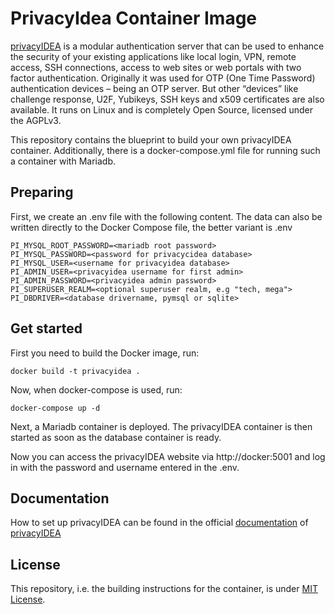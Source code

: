 # PrivacyIdea Container Image


[privacyIDEA](https://www.privacyidea.org/) is a modular authentication server that can be used to enhance the security of your existing applications like local login, VPN, remote access, SSH connections, access to web sites or web portals with two factor authentication. Originally it was used for OTP (One Time Password) authentication devices – being an OTP server. But other “devices” like challenge response, U2F, Yubikeys, SSH keys and x509 certificates are also available. It runs on Linux and is completely Open Source, licensed under the AGPLv3.

This repository contains the blueprint to build your own privacyIDEA container. Additionally, there is a docker-compose.yml file for running such a container with Mariadb.

## Preparing

First, we create an .env file with the following content.
The data can also be written directly to the Docker Compose file, the better variant is .env

	PI_MYSQL_ROOT_PASSWORD=<mariadb root password>
	PI_MYSQL_PASSWORD=<password for privacycidea database>
	PI_MYSQL_USER=<username for privacyidea database>
	PI_ADMIN_USER=<privacyidea username for first admin>
	PI_ADMIN_PASSWORD=<privacyidea admin password>
	PI_SUPERUSER_REALM=<optional superuser realm, e.g "tech, mega">
	PI_DBDRIVER=<database drivername, pymsql or sqlite>

## Get started

First you need to build the Docker image, run:

	docker build -t privacyidea .

Now, when docker-compose is used, run:

	docker-compose up -d

Next, a Mariadb container is deployed. The privacyIDEA container is then started as soon as the database container is ready.

Now you can access the privacyIDEA website via http://docker:5001 and log in with the password and username entered in the .env.

## Documentation

How to set up privacyIDEA can be found in the official [documentation](https://privacyidea.readthedocs.io/en/latest/) of [privacyIDEA](https://www.privacyidea.org/)


## License

This repository, i.e. the building instructions for the container, is under [MIT License](LICENSE).


